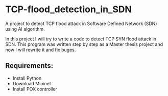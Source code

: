# TCP-flood_detection_in_SDN
A project to detect TCP flood attack in Software Defined Network (SDN) using AI algorithm.

In this project I will try to write a code to detect TCP SYN flood attack in SDN. This program was written step by step as a Master thesis project and now I will rewrite it and fix buges.

## Requirements:
  - Install Python
  - Download Mininet 
  - Install POX controller
